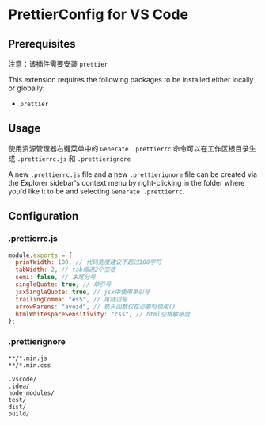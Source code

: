 # PrettierConfig for VS Code

## Prerequisites

注意：该插件需要安装 `prettier`

This extension requires the following packages to be installed either locally or globally:

- `prettier`

## Usage

使用资源管理器右键菜单中的 `Generate .prettierrc` 命令可以在工作区根目录生成 `.prettierrc.js` 和 `.prettierignore`

A new `.prettierrc.js` file and a new `.prettierignore` file can be created via the Explorer sidebar's context menu by right-clicking in the folder where you'd like it to be and selecting `Generate .prettierrc`.

## Configuration

### .prettierrc.js

```js
module.exports = {
  printWidth: 100, // 代码宽度建议不超过100字符
  tabWidth: 2, // tab缩进2个空格
  semi: false, // 末尾分号
  singleQuote: true, // 单引号
  jsxSingleQuote: true, // jsx中使用单引号
  trailingComma: "es5", // 尾随逗号
  arrowParens: "avoid", // 箭头函数仅在必要时使用()
  htmlWhitespaceSensitivity: "css", // html空格敏感度
};
```

### .prettierignore

```
**/*.min.js
**/*.min.css

.vscode/
.idea/
node_modules/
test/
dist/
build/
```
